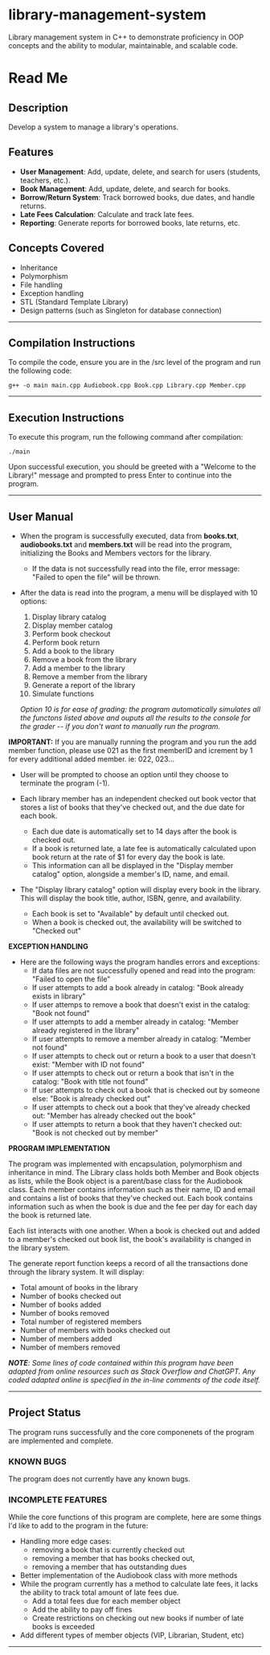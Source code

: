# library-management-system
Library management system in C++ to demonstrate proficiency in OOP concepts and the ability to modular, maintainable, and scalable code. 

# **Read Me**

## Description
Develop a system to manage a library's operations.

## Features
- **User Management**: Add, update, delete, and search for users (students, teachers, etc.).
- **Book Management**: Add, update, delete, and search for books.
- **Borrow/Return System**: Track borrowed books, due dates, and handle returns.
- **Late Fees Calculation**: Calculate and track late fees.
- **Reporting**: Generate reports for borrowed books, late returns, etc.

## Concepts Covered
- Inheritance
- Polymorphism
- File handling
- Exception handling
- STL (Standard Template Library)
- Design patterns (such as Singleton for database connection)

*******************************************************
## **Compilation Instructions**

To compile the code, ensure you are in the /src level of the program and run the following code:

    g++ -o main main.cpp Audiobook.cpp Book.cpp Library.cpp Member.cpp

*******************************************************
## **Execution Instructions**

To execute this program, run the following command after compilation:

    ./main

Upon successful execution, you should be greeted with a "Welcome to the Library!" message and prompted to press Enter to continue into the program.
*******************************************************
## **User Manual**

- When the program is successfully executed, data from **books.txt**, **audiobooks.txt** and **members.txt** will be read into the program, initializing the Books and Members vectors for the library. 
  - If the data is not successfully read into the file, error message: "Failed to open the file" will be thrown.

- After the data is read into the program, a menu will be displayed with 10 options: 
   1) Display library catalog
   2) Display member catalog
   3) Perform book checkout
   4) Perform book return
   5) Add a book to the library
   6) Remove a book from the library
   7) Add a member to the library
   8) Remove a member from the library 
   9) Generate a report of the library
   10) Simulate functions
    
     *Option 10 is for ease of grading: the program automatically simulates all the functons listed above and ouputs all the results to the console for the grader -- if you don't want to manually run the program.*

 **IMPORTANT:** If you are manually running the program and you run the add member function, please use 021 as the first memberID and icrement by 1 for every additional added member. ie: 022, 023...

- User will be prompted to choose an option until they choose to terminate the program (-1).

- Each library member has an independent checked out book vector that stores a list of books that they've checked out, and the due date for each book. 
  - Each due date is automatically set to 14 days after the book is checked out. 
  - If a book is returned late, a late fee is automatically calculated upon book return at the rate of $1 for every day the book is late. 
  - This information can all be displayed in the "Display member catalog" option, alongside a member's ID, name, and email.
- The "Display library catalog" option will display every book in the library. This will display the book title, author, ISBN, genre, and availability. 
  - Each book is set to "Available" by default until checked out. 
  - When a book is checked out, the availability will be switched to "Checked out"

**EXCEPTION HANDLING**
- Here are the following ways the program handles errors and exceptions: 
  - If data files are not successfully opened and read into the program: "Failed to open the file"
  - If user attempts to add a book already in catalog: "Book already exists in library"
  - If user attemps to remove a book that doesn't exist in the catalog: "Book not found"
  - If user attempts to add a member already in catalog: "Member already registered in the library"
  - If user attempts to remove a member already in catalog: "Member not found"
  - If user attempts to check out or return a book to a user that doesn't exist: "Member with ID not found"
  - If user attempts to check out or return a book that isn't in the catalog: "Book with title not found"
  - If user attempts to check out a book that is checked out by someone else: "Book is already checked out"
  - If user attempts to check out a book that they've already checked out: "Member has already checked out the book"
  - If user attempts to return a book that they haven't checked out: "Book is not checked out by member"

**PROGRAM IMPLEMENTATION**

The program was implemented with encapsulation, polymorphism and inheritance in mind. The Library class holds both Member and Book objects as lists, while the Book object is a parent/base class for the Audiobook class. Each member contains information such as their name, ID and email and contains a list of books that they've checked out. Each book contains information such as when the book is due and the fee per day for each day the book is returned late. 

Each list interacts with one another. When a book is checked out and added to a member's checked out book list, the book's availability is changed in the library system. 

The generate report function keeps a record of all the transactions done through the library system. It will display:
  - Total amount of books in the library
  - Number of books checked out
  - Number of books added
  - Number of books removed
  - Total number of registered members
  - Number of members with books checked out
  - Number of members added
  - Number of members removed

***NOTE**: Some lines of code contained within this program have been adapted from online resources such as Stack Overflow and ChatGPT. Any coded adapted online is specified in the in-line comments of the code itself.*

*******************************************************
## **Project Status**

   The program runs successfully and the core componenets of the program are implemented and complete. 

### KNOWN BUGS ###

The program does not currently have any known bugs. 

### INCOMPLETE FEATURES ###

While the core functions of this program are complete, here are some things I'd like to add to the program in the future: 
- Handling more edge cases: 
  - removing a book that is currently checked out
  - removing a member that has books checked out, 
  - removing a member that has outstanding dues 
- Better implementation of the Audiobook class with more methods 
- While the program currently has a method to calculate late fees, it lacks the ability to track total amount of late fees due.
  - Add a total fees due for each member object 
  - Add the ability to pay off fines 
  - Create restrictions on checking out new books if number of late books is exceeded
- Add different types of member objects (VIP, Librarian, Student, etc)


*******************************************************
